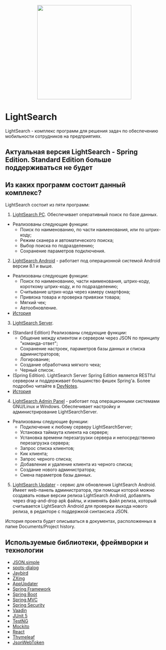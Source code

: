 <p align="center"> 
<img src="https://user-images.githubusercontent.com/43209824/64838878-905c6e00-d638-11e9-8026-e7b04d1af80f.png"
     width="300" height="300">
</p>

LightSearch
===========

LightSearch - комплекс программ для решения задач по обеспечению мобильности сотрудников на предприятиях.


Актуальная версия LightSearch - Spring Edition. Standard Edition больше поддерживаться не будет
-----------------------------------------------------------------------------------------------

Из каких программ состоит данный комплекс?
------------------------------------------
LightSearch состоит из пяти программ:

1) [LightSearch PC](https://github.com/ViiSE/LightSearch/blob/master/Documents/Project%20history/LightSearchPC.pdf).
Обеспечивает оперативный поиск по базе данных.
 * Реализованы следующие функции:
   - Поиск по наименованию, по части наименования, или по штрих-коду;
   - Режим сканера и автоматического поиска;
   - Выбор поиска по подразделению;
   - Сохранение параметров подключения.
  
2) [LightSearch Android](https://github.com/ViiSE/LightSearch-Android) - работает под операционной системой Android версии 8.1 и выше.
 * Реализованы следующие функции:
   -  Поиск по наименованию, части наименования, штрих-коду, короткому штрих-коду, и по подразделению;
   -  Считывание штрих-кода через камеру смартфона;
   -  Привязка товара и проверка привязки товара;
   -  Мягкий чек;
   -  Автообновление.
 * [История](https://github.com/ViiSE/LightSearch/blob/master/Documents/Project%20history/LightSearchAndroid.pdf)
3) [LightSearch Server](https://github.com/ViiSE/LightSearch-Server).
 * (Standard Edition) Реализованы следующие функции:
   - Общение между клиентом и сервером через JSON по принципу "команда-ответ";
   - Сохранение настроек, параметров базы данных и списка администраторов;
   - Логирование;
   - Создание обработчика мягкого чека;
   - Черный список.
 * (Spring Edition). LightSearch Server Spring Edition является RESTful сервером и поддерживает большинство фишек Spring'а.
 Более подробно читайте в [DevNotes](https://github.com/ViiSE/LightSearch/blob/master/Dev%20notes).
 * [История](https://github.com/ViiSE/LightSearch/blob/master/Documents/Project%20history/LightSearchServer.pdf)

4) [LightSearch Admin Panel](https://github.com/ViiSE/LightSearch/blob/master/Documents/Project%20history/LightSearchAdminPanel.pdf) - работает под операционными системами GNU/Linux и Windows. Обеспечивает настройку и администрирование LightSearchServer.
 * Реализованы следующие функции:
   - Подключение к любому серверу LightSearchServer;
   - Установка таймаута клиента на сервере;
   - Установка времени перезагрузки сервера и непосредственно перезагрузка сервера;
   - Запрос списка клиентов;
   - Кик клиента;
   - Запрос черного списка;
   - Добавление и удаление клиента из черного списка;
   - Создание нового администратора;
   - Смена параметров базы данных.
   
5) [LightSearch Updater](https://github.com/ViiSE/LightSearch-Updater) - cервис для обновления LightSearch Android. Имеет web-панель администратора, при помощи которой можно создавать новые версии релиза LightSearch Android, добавлять через drag-and-drop apk файлы, и изменять файл релиза, который считывается LightSearch Android для проверки выхода нового релиза, в редакторе с поддержкой синтаксиса JSON. 

История проекта будет описываться в документах, расположенных в папке Documents/Project history.

Используемые библиотеки, фреймворки и технологии
-------------------------------------------------
- [JSON.simple](https://github.com/fangyidong/json-simple)
- [spots-dialog](https://github.com/d-max/spots-dialog)
- [Jaybird](https://github.com/FirebirdSQL/jaybird)
- [ZXing](https://github.com/zxing/zxing)
- [AppUpdater](https://github.com/javiersantos/AppUpdater)
- [Spring Framework](https://github.com/spring-projects/spring-framework)
- [Spring Boot](https://github.com/spring-projects/spring-boot)
- [Spring MVC](https://docs.spring.io/spring/docs/current/spring-framework-reference/web.html)
- [Spring Security](https://github.com/spring-projects/spring-security)
- [Vaadin](https://github.com/vaadin/)
- [JUnit 5](https://junit.org/junit5/)
- [TestNG](https://testng.org/doc/)
- [Mockito](https://github.com/mockito/mockito)
- [React](https://github.com/facebook/react)
- [Thymeleaf](https://github.com/thymeleaf)
- [JsonWebToken](https://jwt.io)
